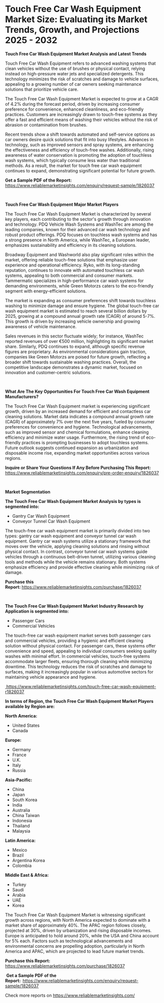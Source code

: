 <p><h1>Touch Free Car Wash Equipment Market Size: Evaluating its Market Trends, Growth, and Projections 2025 - 2032</h1></p><p><strong>Touch Free Car Wash Equipment Market Analysis and Latest Trends</strong></p>
<p><p>Touch Free Car Wash Equipment refers to advanced washing systems that clean vehicles without the use of brushes or physical contact, relying instead on high-pressure water jets and specialized detergents. This technology minimizes the risk of scratches and damage to vehicle surfaces, appealing to a growing number of car owners seeking maintenance solutions that prioritize vehicle care.</p><p>The Touch Free Car Wash Equipment Market is expected to grow at a CAGR of 4.2% during the forecast period, driven by increasing consumer preference for convenience, enhanced cleanliness, and eco-friendly practices. Customers are increasingly drawn to touch-free systems as they offer a fast and efficient means of washing their vehicles without the risk of abrasion or contamination from brushes.</p><p>Recent trends show a shift towards automated and self-service options as car owners desire quick solutions that fit into busy lifestyles. Advances in technology, such as improved sensors and spray systems, are enhancing the effectiveness and efficiency of touch-free washes. Additionally, rising awareness of water conservation is promoting the adoption of touchless wash systems, which typically consume less water than traditional methods. As a result, the market for touch free car wash equipment continues to expand, demonstrating significant potential for future growth.</p></p>
<p><strong>Get a Sample PDF of the Report:&nbsp;</strong> <a href="https://www.reliablemarketinsights.com/enquiry/request-sample/1826037?utm_campaign=2137&utm_medium=2&utm_source=Github&utm_content=ia&utm_term=18022025&utm_id=touch-free-car-wash-equipment">https://www.reliablemarketinsights.com/enquiry/request-sample/1826037</a></p>
<p>&nbsp;</p>
<p><strong>Touch Free Car Wash Equipment Major Market Players</strong></p>
<p><p>The Touch Free Car Wash Equipment Market is characterized by several key players, each contributing to the sector's growth through innovation and technology. PDQ Vehicle Wash Systems and WashTec are among the leading companies, known for their advanced car wash technology and robust product offerings. PDQ focuses on touchless wash systems and has a strong presence in North America, while WashTec, a European leader, emphasizes sustainability and efficiency in its cleaning solutions.</p><p>Broadway Equipment and Washworld also play significant roles within the market, offering reliable touch-free solutions that emphasize user experience and operational efficiency. Ryko, with its long-standing reputation, continues to innovate with automated touchless car wash systems, appealing to both commercial and consumer markets. Tammermatic specializes in high-performance car wash systems for demanding environments, while Green Motorzs caters to the eco-friendly segment with energy-efficient solutions.</p><p>The market is expanding as consumer preferences shift towards touchless washing to minimize damage and ensure hygiene. The global touch-free car wash equipment market is estimated to reach several billion dollars by 2025, growing at a compound annual growth rate (CAGR) of around 5-7%. This growth is driven by increasing vehicle ownership and growing awareness of vehicle maintenance.</p><p>Sales revenues in this sector fluctuate widely; for instance, WashTec reported revenues of over €500 million, highlighting its significant market share. Similarly, PDQ continues to expand, although specific revenue figures are proprietary. As environmental considerations gain traction, companies like Green Motorzs are poised for future growth, reflecting a broader shift towards sustainable washing practices. Overall, the competitive landscape demonstrates a dynamic market, focused on innovation and customer-centric solutions.</p></p>
<p>&nbsp;</p>
<p><strong>What Are The Key Opportunities For Touch Free Car Wash Equipment Manufacturers?</strong></p>
<p><p>The Touch Free Car Wash Equipment market is experiencing significant growth, driven by an increased demand for efficient and contactless car cleaning solutions. Market data indicates a compound annual growth rate (CAGR) of approximately 7% over the next five years, fueled by consumer preferences for convenience and hygiene. Technological advancements, such as improved sensor and chemical formulations, enhance cleaning efficiency and minimize water usage. Furthermore, the rising trend of eco-friendly practices is prompting businesses to adopt touchless systems. Future outlook suggests continued expansion as urbanization and disposable income rise, expanding market opportunities across various regions.</p></p>
<p><strong>Inquire or Share Your Questions If Any Before Purchasing This Report:</strong> <a href="https://www.reliablemarketinsights.com/enquiry/pre-order-enquiry/1826037?utm_campaign=2137&utm_medium=2&utm_source=Github&utm_content=ia&utm_term=18022025&utm_id=touch-free-car-wash-equipment">https://www.reliablemarketinsights.com/enquiry/pre-order-enquiry/1826037</a></p>
<p>&nbsp;</p>
<p><strong>Market Segmentation</strong></p>
<p><strong>The Touch Free Car Wash Equipment Market Analysis by types is segmented into:</strong></p>
<p><ul><li>Gantry Car Wash Equipment</li><li>Conveyor Tunnel Car Wash Equipment</li></ul></p>
<p><p>The touch-free car wash equipment market is primarily divided into two types: gantry car wash equipment and conveyor tunnel car wash equipment. Gantry car wash systems utilize a stationary framework that moves over the vehicle, applying cleaning solutions and rinsing without physical contact. In contrast, conveyor tunnel car wash systems guide vehicles through a continuous belt-driven tunnel, utilizing various cleaning tools and methods while the vehicle remains stationary. Both systems emphasize efficiency and provide effective cleaning while minimizing risk of damage.</p></p>
<p><strong>Purchase this Report:&nbsp;</strong><a href="https://www.reliablemarketinsights.com/purchase/1826037?utm_campaign=2137&utm_medium=2&utm_source=Github&utm_content=ia&utm_term=18022025&utm_id=touch-free-car-wash-equipment">https://www.reliablemarketinsights.com/purchase/1826037</a></p>
<p>&nbsp;</p>
<p><strong>The Touch Free Car Wash Equipment Market Industry Research by Application is segmented into:</strong></p>
<p><ul><li>Passenger Cars</li><li>Commercial Vehicles</li></ul></p>
<p><p>The touch-free car wash equipment market serves both passenger cars and commercial vehicles, providing a hygienic and efficient cleaning solution without physical contact. For passenger cars, these systems offer convenience and speed, appealing to individual consumers seeking quality washes with minimal effort. In commercial vehicles, touch-free systems accommodate larger fleets, ensuring thorough cleaning while minimizing downtime. This technology reduces the risk of scratches and damage to surfaces, making it increasingly popular in various automotive sectors for maintaining vehicle appearance and hygiene.</p></p>
<p><a href="https://www.reliablemarketinsights.com/touch-free-car-wash-equipment-r1826037?utm_campaign=2137&utm_medium=2&utm_source=Github&utm_content=ia&utm_term=18022025&utm_id=touch-free-car-wash-equipment">&nbsp;https://www.reliablemarketinsights.com/touch-free-car-wash-equipment-r1826037</a></p>
<p><strong>In terms of Region, the Touch Free Car Wash Equipment Market Players available by Region are:</strong></p>
<p>
    <p> <strong> North America: </strong>
        <ul>
            <li>United States</li>
            <li>Canada</li>
        </ul>
        </p> 
    <p> <strong> Europe: </strong>
        <ul>
            <li>Germany</li>
            <li>France</li>
            <li>U.K.</li>
            <li>Italy</li>
            <li>Russia</li>
        </ul>
        </p> 
    <p> <strong> Asia-Pacific: </strong>
        <ul>
            <li>China</li>
            <li>Japan</li>
            <li>South Korea</li>
            <li>India</li>
            <li>Australia</li>
            <li>China Taiwan</li>
            <li>Indonesia</li>
            <li>Thailand</li>
            <li>Malaysia</li>
        </ul>
        </p> 
    <p> <strong> Latin America: </strong>
        <ul>
            <li>Mexico</li>
            <li>Brazil</li>
            <li>Argentina Korea</li>
            <li>Colombia</li>
        </ul>
        </p> 
    <p> <strong> Middle East & Africa: </strong>
        <ul>
            <li>Turkey</li>
            <li>Saudi</li>
            <li>Arabia</li>
            <li>UAE</li>
            <li>Korea</li>
        </ul>
    </p>
    </p>
<p><p>The Touch Free Car Wash Equipment Market is witnessing significant growth across regions, with North America expected to dominate with a market share of approximately 40%. The APAC region follows closely, projected at 30%, driven by urbanization and rising disposable incomes. Europe is anticipated to hold around 20%, while the USA and China account for 5% each. Factors such as technological advancements and environmental concerns are propelling adoption, particularly in North America and APAC, which are projected to lead future market trends.</p></p>
<p><strong>Purchase this Report: </strong><a href="https://www.reliablemarketinsights.com/purchase/1826037?utm_campaign=2137&utm_medium=2&utm_source=Github&utm_content=ia&utm_term=18022025&utm_id=touch-free-car-wash-equipment">https://www.reliablemarketinsights.com/purchase/1826037</a></p>
<p>&nbsp;<strong>Get a Sample PDF of the Report:&nbsp;&nbsp;</strong><a href="https://www.reliablemarketinsights.com/enquiry/request-sample/1826037?utm_campaign=2137&utm_medium=2&utm_source=Github&utm_content=ia&utm_term=18022025&utm_id=touch-free-car-wash-equipment">https://www.reliablemarketinsights.com/enquiry/request-sample/1826037</a></p>
<p><strong></strong></p>
<p>Check more reports on <a href="https://www.reliablemarketinsights.com/?utm_campaign=2137&utm_medium=2&utm_source=Github&utm_content=ia&utm_term=18022025&utm_id=touch-free-car-wash-equipment">https://www.reliablemarketinsights.com/</a></p>